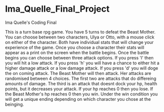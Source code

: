 # Ima_Quelle_Final_Project
Ima Quelle's Coding Final

  This is a turn base rpg game. You have 5 turns to defeat the Beast Mother. You can choose between two characters, Ulya or Otto, with a mouse click on either of the character. Both have individual stats that will change your experience of the game. 
  Once you choose a character their stats will appear as a print on the screen when the battle begins. Once the battle begins you can choose between three attack options. If you press 'l' then you will hit a low attack. If you press 'h' you will have a chance to either hit a higher damage attack or a low damage attack. If you press 'd' you will doge the on coming attack.
  The Beast Mother will then attack. Her attacks are randomised between 4 choices. The first two are attacks that do differeing amounts of damage. The third is an attack that doesnt dock your hp, health points, but it decreases your attack.
  If your hp reaches 0 then you lose. If the Beast Mother's hp reaches 0 then you win. Under the win condition you will get a unique ending depending on which character you chose at the beinging.
